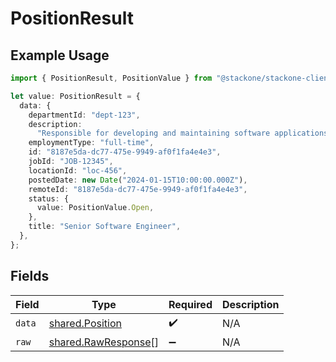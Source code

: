# PositionResult

## Example Usage

```typescript
import { PositionResult, PositionValue } from "@stackone/stackone-client-ts/sdk/models/shared";

let value: PositionResult = {
  data: {
    departmentId: "dept-123",
    description:
      "Responsible for developing and maintaining software applications",
    employmentType: "full-time",
    id: "8187e5da-dc77-475e-9949-af0f1fa4e4e3",
    jobId: "JOB-12345",
    locationId: "loc-456",
    postedDate: new Date("2024-01-15T10:00:00.000Z"),
    remoteId: "8187e5da-dc77-475e-9949-af0f1fa4e4e3",
    status: {
      value: PositionValue.Open,
    },
    title: "Senior Software Engineer",
  },
};
```

## Fields

| Field                                                             | Type                                                              | Required                                                          | Description                                                       |
| ----------------------------------------------------------------- | ----------------------------------------------------------------- | ----------------------------------------------------------------- | ----------------------------------------------------------------- |
| `data`                                                            | [shared.Position](../../../sdk/models/shared/position.md)         | :heavy_check_mark:                                                | N/A                                                               |
| `raw`                                                             | [shared.RawResponse](../../../sdk/models/shared/rawresponse.md)[] | :heavy_minus_sign:                                                | N/A                                                               |